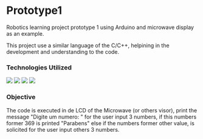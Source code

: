 # Prototype1
Robotics learning project prototype 1 using Arduino and microwave display as an example.

This project use a similar language of the C/C++, helpining in the development and understanding to the code.

### Technologies Utilized

<div>
  <img loading="lazy" src="https://img.shields.io/badge/Arduino-00979D?style=for-the-badge&logo=Arduino&logoColor=31b6a8&color=black">
  <img src="https://img.shields.io/badge/C%2B%2B-00599C?style=for-the-badge&logo=c%2B%2B&logoColor=blue&color=black"/>
  <img loading="lazy" src="https://img.shields.io/badge/Arduino_IDE-00979D?style=for-the-badge&logo=arduino&logoColor=31b6a8&color=black">
  <img loading="lazy" src="https://img.shields.io/badge/Visual_Studio-5C2D91?style=for-the-badge&logo=visual%20studio&logoColor=purple&color=black">
</div>

### Objective

The code is executed in de LCD of the Microwave (or others visor), print the message "Digite um numero: " for the user input 3 numbers, if this numbers former 369 is printed "Parabens" else if the numbers former other value, is solicited for the user input others 3 numbers.
